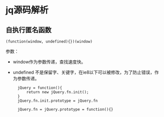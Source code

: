 # jq源码解析


## 自执行匿名函数

	(function(window, undefined){})(window)
	
参数：  

* window作为参数传递，查找速度快。
* undefined 不是保留字、关键字，在ie8以下可以被修改，为了防止错误，作为参数传递。



		jQuery = function(){
			return new jQuery.fn.init();
		}
		jQuery.fn.init.prototype = jQuery.fn
		
		jQuery.fn = jQuery.prototype = function(){}
		
		